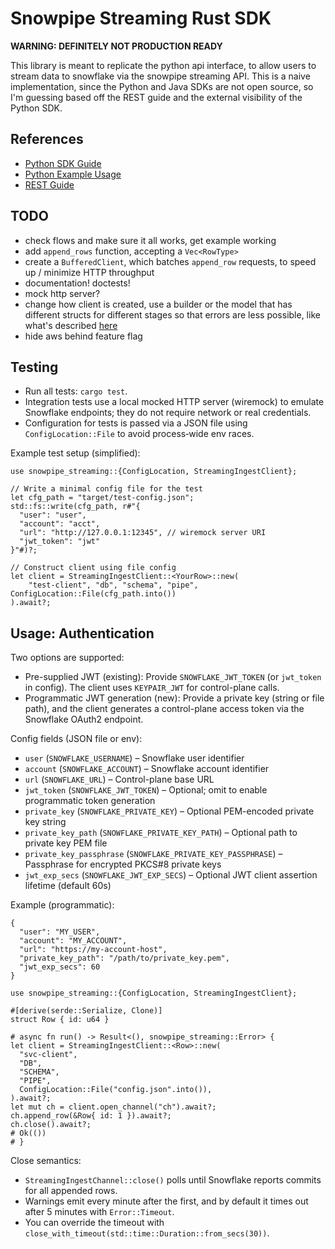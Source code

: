 # Snowpipe Streaming Rust SDK

**WARNING: DEFINITELY NOT PRODUCTION READY**

This library is meant to replicate the python api interface, to allow users to stream data to snowflake via the snowpipe streaming API.  This is a naive implementation, since the Python and Java SDKs are not open source, so I'm guessing based off the REST guide and the external visibility of the Python SDK.

## References
- [Python SDK Guide](https://docs.snowflake.com/en/user-guide/snowpipe-streaming-high-performance-getting-started)
- [Python Example Usage](https://gist.github.com/sfc-gh-chathomas/a7b06bb46907bead737954d53b3a8495#file-example-py/)
- [REST Guide](https://docs.snowflake.com/en/user-guide/snowpipe-streaming-high-performance-rest-tutorial)


## TODO
- check flows and make sure it all works, get example working
- add `append_rows` function, accepting a `Vec<RowType>`
- create a `BufferedClient`, which batches `append_row` requests, to speed up / minimize HTTP throughput
- documentation! doctests!
- mock http server? 
- change how client is created, use a builder or the model that has different structs for different stages so that errors are less possible, like what's described [here](https://blog.systems.ethz.ch/blog/2018/a-hammer-you-can-only-hold-by-the-handle.html)
- hide aws behind feature flag

## Testing
- Run all tests: `cargo test`.
- Integration tests use a local mocked HTTP server (wiremock) to emulate Snowflake endpoints; they do not require network or real credentials.
- Configuration for tests is passed via a JSON file using `ConfigLocation::File` to avoid process‑wide env races.

Example test setup (simplified):
```
use snowpipe_streaming::{ConfigLocation, StreamingIngestClient};

// Write a minimal config file for the test
let cfg_path = "target/test-config.json";
std::fs::write(cfg_path, r#"{
  "user": "user",
  "account": "acct",
  "url": "http://127.0.0.1:12345", // wiremock server URI
  "jwt_token": "jwt"
}"#)?;

// Construct client using file config
let client = StreamingIngestClient::<YourRow>::new(
    "test-client", "db", "schema", "pipe", ConfigLocation::File(cfg_path.into())
).await?;
```

## Usage: Authentication

Two options are supported:

- Pre-supplied JWT (existing): Provide `SNOWFLAKE_JWT_TOKEN` (or `jwt_token` in config). The client uses `KEYPAIR_JWT` for control-plane calls.
- Programmatic JWT generation (new): Provide a private key (string or file path), and the client generates a control-plane access token via the Snowflake OAuth2 endpoint.

Config fields (JSON file or env):
- `user` (`SNOWFLAKE_USERNAME`) – Snowflake user identifier
- `account` (`SNOWFLAKE_ACCOUNT`) – Snowflake account identifier
- `url` (`SNOWFLAKE_URL`) – Control-plane base URL
- `jwt_token` (`SNOWFLAKE_JWT_TOKEN`) – Optional; omit to enable programmatic token generation
- `private_key` (`SNOWFLAKE_PRIVATE_KEY`) – Optional PEM-encoded private key string
- `private_key_path` (`SNOWFLAKE_PRIVATE_KEY_PATH`) – Optional path to private key PEM file
- `private_key_passphrase` (`SNOWFLAKE_PRIVATE_KEY_PASSPHRASE`) – Passphrase for encrypted PKCS#8 private keys
- `jwt_exp_secs` (`SNOWFLAKE_JWT_EXP_SECS`) – Optional JWT client assertion lifetime (default 60s)

Example (programmatic):
```
{
  "user": "MY_USER",
  "account": "MY_ACCOUNT",
  "url": "https://my-account-host",
  "private_key_path": "/path/to/private_key.pem",
  "jwt_exp_secs": 60
}
```
```
use snowpipe_streaming::{ConfigLocation, StreamingIngestClient};

#[derive(serde::Serialize, Clone)]
struct Row { id: u64 }

# async fn run() -> Result<(), snowpipe_streaming::Error> {
let client = StreamingIngestClient::<Row>::new(
  "svc-client",
  "DB",
  "SCHEMA",
  "PIPE",
  ConfigLocation::File("config.json".into()),
).await?;
let mut ch = client.open_channel("ch").await?;
ch.append_row(&Row{ id: 1 }).await?;
ch.close().await?;
# Ok(())
# }
```

Close semantics:
- `StreamingIngestChannel::close()` polls until Snowflake reports commits for all appended rows.
- Warnings emit every minute after the first, and by default it times out after 5 minutes with `Error::Timeout`.
- You can override the timeout with `close_with_timeout(std::time::Duration::from_secs(30))`.
